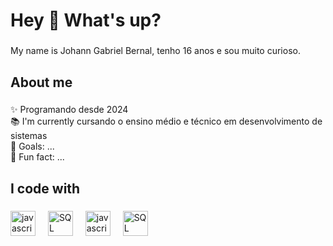 <h1 align="left">Hey 👋 What's up?</h1>

###

<p align="left">My name is Johann Gabriel Bernal, tenho 16 anos e sou muito curioso.

###

<h2 align="left">About me</h2>

###

<p align="left">✨ Programando desde 2024 <br>📚 I'm currently cursando o ensino médio e técnico em desenvolvimento de sistemas<br>🎯 Goals: ...<br>🎲 Fun fact: ...</p>

###

<h2 align="left">I code with</h2>

###

<div align="left">
  <img src="https://cdn.jsdelivr.net/gh/devicons/devicon/icons/javascript/javascript-original.svg" height="40" alt="javascript logo"  />
  <img width="12" />
  <img src="https://cdn.iconscout.com/icon/free/png-256/free-html-5-1-1175208.png" height="40" alt="SQL logo"  />
  <img width="12" />
  <img src="https://img.icons8.com/?size=512&id=21278&format=png" height="40" alt="javascript logo"  />
  <img width="12" />
  <img src="https://upload.wikimedia.org/wikipedia/commons/8/87/Sql_data_base_with_logo.png" height="40" alt="SQL logo"  />
  <img width="12" />
 
</div>


